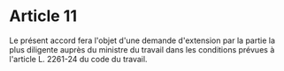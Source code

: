 # Article 11

  
Le présent accord fera l'objet d'une demande d'extension par la partie la plus diligente auprès du ministre du travail dans les conditions prévues à l'article L. 2261-24 du code du travail.

